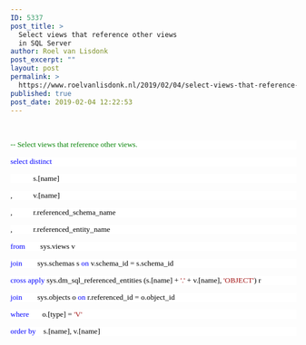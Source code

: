 ```yaml
---
ID: 5337
post_title: >
  Select views that reference other views
  in SQL Server
author: Roel van Lisdonk
post_excerpt: ""
layout: post
permalink: >
  https://www.roelvanlisdonk.nl/2019/02/04/select-views-that-reference-other-views-in-sql-server/
published: true
post_date: 2019-02-04 12:22:53
---
```

<p>
 </p><p style="background: white"><span style="color:green; font-family:Consolas; font-size:10pt">-- Select views that reference other views.<span style="color:black">
			</span></span></p><p style="background: white"><span style="color:blue; font-family:Consolas; font-size:10pt">select distinct<span style="color:black">
			</span></span></p><p style="background: white"><span style="color:black; font-family:Consolas; font-size:10pt">            s.[name]
</span></p><p style="background: white"><span style="color:black; font-family:Consolas; font-size:10pt">,           v.[name]
</span></p><p style="background: white"><span style="color:black; font-family:Consolas; font-size:10pt">,           r.referenced_schema_name
</span></p><p style="background: white"><span style="color:black; font-family:Consolas; font-size:10pt">,           r.referenced_entity_name 
</span></p><p style="background: white"><span style="color:blue; font-family:Consolas; font-size:10pt">from<span style="color:black">        sys.views v
</span></span></p><p style="background: white"><span style="color:blue; font-family:Consolas; font-size:10pt">join<span style="color:black">        sys.schemas s <span style="color:blue">on<span style="color:black"> v.schema_id = s.schema_id
</span></span></span></span></p><p style="background: white"><span style="color:blue; font-family:Consolas; font-size:10pt">cross<span style="color:black">
				<span style="color:blue">apply<span style="color:black"> sys.dm_sql_referenced_entities (s.[name] +  <span style="color:#a31515">'.'<span style="color:black"> + v.[name], <span style="color:#a31515">'OBJECT'<span style="color:black">) r
</span></span></span></span></span></span></span></span></p><p style="background: white"><span style="color:blue; font-family:Consolas; font-size:10pt">join<span style="color:black">        sys.objects o <span style="color:blue">on<span style="color:black"> r.referenced_id = o.object_id
</span></span></span></span></p><p style="background: white"><span style="color:blue; font-family:Consolas; font-size:10pt">where<span style="color:black">       o.[type] = <span style="color:#a31515">'V'<span style="color:black">
					</span></span></span></span></p><p style="background: white"><span style="color:blue; font-family:Consolas; font-size:10pt">order by<span style="color:black">    s.[name], v.[name]
</span></span></p>